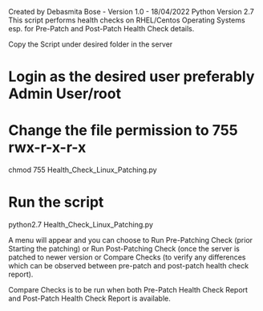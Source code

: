 Created by Debasmita Bose - Version 1.0 - 18/04/2022
Python Version 2.7
This script performs health checks on RHEL/Centos Operating Systems esp. for Pre-Patch and Post-Patch Health Check details.

Copy the Script under desired folder in the server
# Login as the desired user preferably Admin User/root
# Change the file permission to 755 rwx-r-x-r-x 
  chmod 755 Health_Check_Linux_Patching.py
# Run the script
  python2.7 Health_Check_Linux_Patching.py
 
A menu will appear and you can choose to Run Pre-Patching Check (prior Starting the patching) or Run Post-Patching Check (once the server is patched to newer version or Compare Checks (to verify any differences which can be observed between pre-patch and post-patch health check report). 

Compare Checks is to be run when both Pre-Patch Health Check Report and Post-Patch Health Check Report is available. 
 

